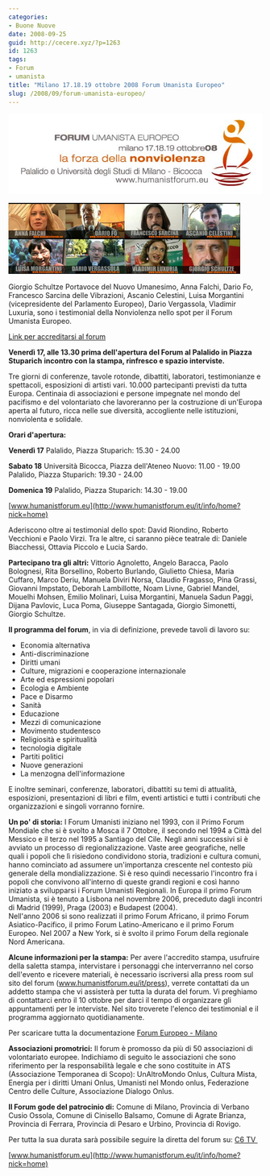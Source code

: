 ```yaml
---
categories:
- Buone Nuove
date: 2008-09-25
guid: http://cecere.xyz/?p=1263
id: 1263
tags:
- Forum
- umanista
title: "Milano 17.18.19 ottobre 2008 Forum Umanista Europeo"
slug: /2008/09/forum-umanista-europeo/
---
```


![](../../../assets/img/post/2008/logo-forum-umanista-milano.jpg)

![](../../../assets/img/post/2008/forum-umanista-milano-spot_2.jpg)

Giorgio Schultze Portavoce del Nuovo Umanesimo, Anna Falchi, Dario Fo, Francesco Sarcina delle Vibrazioni, Ascanio Celestini, Luisa Morgantini (vicepresidente del Parlamento Europeo), Dario Vergassola, Vladimir Luxuria, sono i testimonial della Nonviolenza nello spot per il Forum Umanista Europeo. 

<a href="http://www.humanistforum.eu/it/press" target="_blank">Link per accreditarsi al forum</a>

**Venerdì 17, alle 13.30 prima dell'apertura del Forum al Palalido in Piazza Stuparich**
**incontro con la stampa, rinfresco e spazio interviste.**
  
Tre giorni di conferenze, tavole rotonde, dibattiti, laboratori, testimonianze e spettacoli, esposizioni di artisti vari. 10.000 partecipanti previsti da tutta Europa. Centinaia di associazioni e persone impegnate nel mondo del pacifismo e del volontariato che lavoreranno per la costruzione di un'Europa aperta al futuro, ricca nelle sue diversità, accogliente nelle istituzioni, nonviolenta e solidale.
    
**Orari d'apertura:**

**Venerdì 17**
Palalido, Piazza Stuparich: 15.30 - 24.00    

**Sabato 18**
Università Bicocca, Piazza dell'Ateneo Nuovo: 11.00 - 19.00
Palalido, Piazza Stuparich: 19.30 - 24.00

**Domenica 19**
Palalido, Piazza Stuparich: 14.30 - 19.00 

[www.humanistforum.eu](http://www.humanistforum.eu/it/info/home?nick=home)

Aderiscono oltre ai testimonial dello spot: David Riondino, Roberto Vecchioni e Paolo Virzi.
Tra le altre, ci saranno pièce teatrale di: Daniele Biacchessi, Ottavia Piccolo e Lucia Sardo.
    
**Partecipano tra gli altri:**
Vittorio Agnoletto, Angelo Baracca, Paolo Bolognesi, Rita Borsellino, Roberto Burlando, Giulietto Chiesa, Maria Cuffaro, Marco Deriu, Manuela Diviri Norsa, Claudio Fragasso, Pina Grassi, Giovanni Impstato, Deborah Lambillotte, Noam Livne, Gabriel Mandel, Mouelhi Mohsen, Emilio Molinari, Luisa Morgantini, Manuela Sadun Paggi, Dijana Pavlovic, Luca Poma, Giuseppe Santagada, Giorgio Simonetti, Giorgio Schultze.
    
**Il programma del forum**, in via di definizione, prevede tavoli di lavoro su:
    
- Economia alternativa
- Anti-discriminazione
- Diritti umani
- Culture, migrazioni e cooperazione internazionale
- Arte ed espressioni popolari
- Ecologia e Ambiente
- Pace e Disarmo
- Sanità
- Educazione
- Mezzi di comunicazione
- Movimento studentesco
- Religiosità e spiritualità
- tecnologia digitale
- Partiti politici
- Nuove generazioni
- La menzogna dell'informazione

E inoltre seminari, conferenze, laboratori, dibattiti su temi di attualità, esposizioni, presentazioni di libri e film, eventi artistici e tutti i contributi che organizzazioni e singoli vorranno fornire.
    
**Un po' di storia:**
I Forum Umanisti iniziano nel 1993, con il Primo Forum Mondiale che si è svolto a Mosca il 7 Ottobre, il secondo nel 1994 a Città del Messico e il terzo nel 1995 a Santiago del Cile. Negli anni successivi si è avviato un processo di regionalizzazione. Vaste aree geografiche, nelle quali i popoli che lì risiedono condividono storia, tradizioni e cultura comuni, hanno cominciato ad assumere un'importanza crescente nel contesto più generale della mondializzazione. Si è reso quindi necessario l'incontro fra i popoli che convivono all'interno di queste grandi regioni e così hanno iniziato a svilupparsi i Forum Umanisti Regionali. In Europa il primo Forum Umanista, si è tenuto a Lisbona nel novembre 2006, preceduto dagli incontri di Madrid (1999), Praga (2003) e Budapest (2004).<br /> Nell'anno 2006 si sono realizzati il primo Forum Africano, il primo Forum Asiatico-Pacifico, il primo Forum Latino-Americano e il primo Forum Europeo. Nel 2007 a New York, si è svolto il primo Forum della regionale Nord Americana.
    
**Alcune informazioni per la stampa:**
Per avere l'accredito stampa, usufruire della saletta stampa, intervistare i personaggi che interverranno nel corso dell'evento e ricevere materiali, è necessario iscriversi alla press room sul sito del forum (<a href="http://www.humanistforum.eu/it/press" target="_self">www.humanistforum.eu/it/press</a>), verrete contattati da un addetto stampa che vi assisterà per tutta la durata del forum. Vi preghiamo di contattarci entro il 10 ottobre per darci il tempo di organizzare gli appuntamenti per le interviste. Nel sito troverete l'elenco dei testimonial e il programma aggiornato quotidianamente.
    
Per scaricare tutta la documentazione
<a class="jce_doclink" title="Forum Europeo - Milano" href="http://www.pressenza.org/site/index.php?option=com_docman&task=doc_download&gid=4" target="_self">Forum Europeo - Milano</a> 

    
**Associazioni promotrici:**
Il forum è promosso da più di 50 associazioni di volontariato europee. Indichiamo di seguito le associazioni che sono riferimento per la responsabilità legale e che sono costituite in ATS (Associazione Temporanea di Scopo): UnAltroMondo Onlus, Cultura Mista, Energia per i diritti Umani Onlus, Umanisti nel Mondo onlus, Federazione Centro delle Culture, Associazione Dialogo Onlus. 
    
**Il Forum gode del patrocinio di:**
Comune di Milano, Provincia di Verbano Cusio Ossola, Comune di Cinisello Balsamo, Comune di Agrate Brianza, Provincia di Ferrara, Provincia di Pesaro e Urbino, Provincia di Rovigo.
    
Per tutta la sua durata sarà possibile seguire la diretta del forum su: <a href="http://www.c6.tv/" target="_blank">C6 TV </a>

[www.humanistforum.eu](http://www.humanistforum.eu/it/info/home?nick=home)
